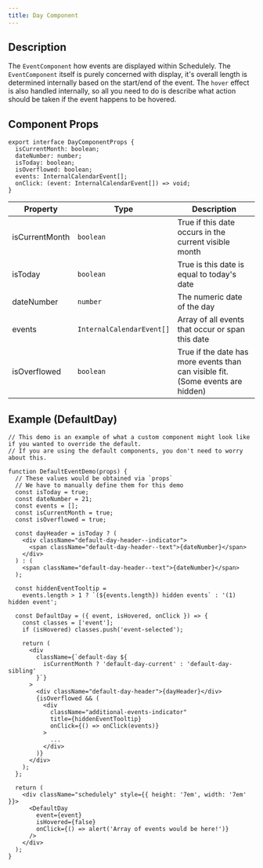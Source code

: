 ```yaml
---
title: Day Component
---
```


## Description

The `EventComponent` how events are displayed within Schedulely. The `EventComponent` itself is purely concerned with display, it's overall length is determined
internally based on the start/end of the event. The `hover` effect is also handled internally, so all you need to do is describe what action should be taken if
the event happens to be hovered.

## Component Props

```tsx
export interface DayComponentProps {
  isCurrentMonth: boolean;
  dateNumber: number;
  isToday: boolean;
  isOverflowed: boolean;
  events: InternalCalendarEvent[];
  onClick: (event: InternalCalendarEvent[]) => void;
}
```

| Property       | Type                      | Description                                                                     |
| -------------- | ------------------------- | ------------------------------------------------------------------------------- |
| isCurrentMonth | `boolean`                 | True if this date occurs in the current visible month                           |
| isToday        | `boolean`                 | True is this date is equal to today's date                                      |
| dateNumber     | `number`                  | The numeric date of the day                                                     |
| events         | `InternalCalendarEvent[]` | Array of all events that occur or span this date                                |
| isOverflowed   | `boolean`                 | True if the date has more events than can visible fit. (Some events are hidden) |

## Example (DefaultDay)

```tsx live
// This demo is an example of what a custom component might look like if you wanted to override the default.
// If you are using the default components, you don't need to worry about this.

function DefaultEventDemo(props) {
  // These values would be obtained via `props`
  // We have to manually define them for this demo
  const isToday = true;
  const dateNumber = 21;
  const events = [];
  const isCurrentMonth = true;
  const isOverflowed = true;

  const dayHeader = isToday ? (
    <div className="default-day-header--indicator">
      <span className="default-day-header--text">{dateNumber}</span>
    </div>
  ) : (
    <span className="default-day-header--text">{dateNumber}</span>
  );

  const hiddenEventTooltip =
    events.length > 1 ? `(${events.length}) hidden events` : '(1) hidden event';

  const DefaultDay = ({ event, isHovered, onClick }) => {
    const classes = ['event'];
    if (isHovered) classes.push('event-selected');

    return (
      <div
        className={`default-day ${
          isCurrentMonth ? 'default-day-current' : 'default-day-sibling'
        }`}
      >
        <div className="default-day-header">{dayHeader}</div>
        {isOverflowed && (
          <div
            className="additional-events-indicator"
            title={hiddenEventTooltip}
            onClick={() => onClick(events)}
          >
            ...
          </div>
        )}
      </div>
    );
  };

  return (
    <div className="schedulely" style={{ height: '7em', width: '7em' }}>
      <DefaultDay
        event={event}
        isHovered={false}
        onClick={() => alert('Array of events would be here!')}
      />
    </div>
  );
}
```
